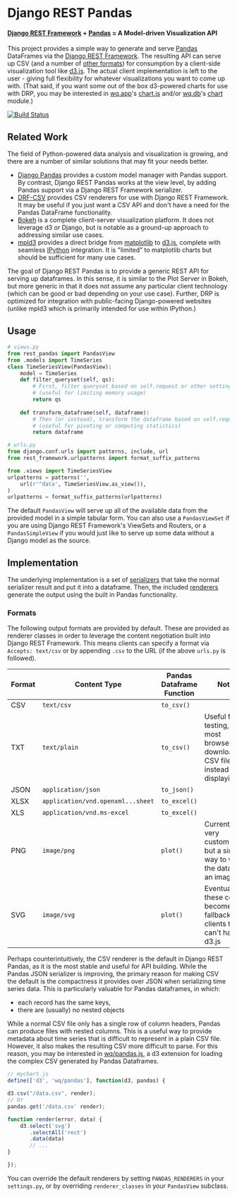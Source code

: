 Django REST Pandas
==================

#### [Django REST Framework] + [Pandas] = A Model-driven Visualization API

This project provides a simple way to generate and serve [Pandas] DataFrames via the [Django REST Framework].  The resulting API can serve up CSV (and a number of [other formats](#formats)) for consumption by a client-side visualization tool like [d3.js].  The actual client implementation is left to the user - giving full flexibility for whatever visualizations you want to come up with.  (That said, if you want some out of the box d3-powered charts for use with DRP, you may be interested in [wq.app]'s [chart.js] and/or [wq.db]'s [chart] module.)

[![Build Status](https://travis-ci.org/wq/django-rest-pandas.png?branch=master)](https://travis-ci.org/wq/django-rest-pandas) 

## Related Work
The field of Python-powered data analysis and visualization is growing, and there are a number of similar solutions that may fit your needs better.

 * [Django Pandas] provides a custom model manager with Pandas support.  By contrast, Django REST Pandas works at the view level, by adding Pandas support via a Django REST Framework serializer.
 * [DRF-CSV] provides CSV renderers for use with Django REST Framework.  It may be useful if you just want a CSV API and don't have a need for the Pandas DataFrame functionality.
 * [Bokeh] is a complete client-server visualization platform.  It does not leverage d3 or Django, but is notable as a ground-up approach to addressing similar use cases.
 * [mpld3] provides a direct bridge from [matplotlib] to [d3.js], complete with seamless [IPython] integration.  It is "limited" to matplotlib charts but should be sufficient for many use cases.

The goal of Django REST Pandas is to provide a generic REST API for serving up dataframes.  In this sense, it is similar to the Plot Server in Bokeh, but more generic in that it does not assume any particular client technology (which can be good or bad depending on your use case).  Further, DRP is optimized for integration with public-facing Django-powered websites (unlike mpld3 which is primarily intended for use within IPython.)

## Usage

```python
# views.py
from rest_pandas import PandasView
from .models import TimeSeries
class TimeSeriesView(PandasView):
    model = TimeSeries
    def filter_queryset(self, qs):
        # First, filter queryset based on self.request or other settings
        # (useful for limiting memory usage)
        return qs
        
    def transform_dataframe(self, dataframe):
        # Then (or instead), transform the dataframe based on self.request
        # (useful for pivoting or computing statistics)
        return dataframe
```

```python
# urls.py
from django.conf.urls import patterns, include, url
from rest_framework.urlpatterns import format_suffix_patterns

from .views import TimeSeriesView
urlpatterns = patterns('',
    url(r'^data', TimeSeriesView.as_view()),
)
urlpatterns = format_suffix_patterns(urlpatterns)
```

The default `PandasView` will serve up all of the available data from the provided model in a simple tabular form.  You can also use a `PandasViewSet` if you are using Django REST Framework's ViewSets and Routers, or a `PandasSimpleView` if you would just like to serve up some data without a Django model as the source.

## Implementation
The underlying implementation is a set of [serializers] that take the normal serializer result and put it into a dataframe.  Then, the included [renderers] generate the output using the built in Pandas functionality.  

### Formats

The following output formats are provided by default.  These are provided as renderer classes in order to leverage the content negotiation built into Django REST Framework.  This means clients can specify a format via `Accepts: text/csv` or by appending `.csv` to the URL (if the above `urls.py` is followed).

Format | Content Type | Pandas Dataframe Function | Notes
-------|--------------|---------------------------|--------
CSV    | `text/csv` | `to_csv()` |
TXT    | `text/plain` | `to_csv()` | Useful for testing, as most browsers will download a CSV file instead of displaying it
JSON   | `application/json` | `to_json()` |
XLSX   | `application/vnd.openxml...sheet` | `to_excel()` |
XLS    | `application/vnd.ms-excel` | `to_excel()` 
PNG    | `image/png` | `plot()` | Currently not very customizable, but a simple way to view the data as an image. 
SVG    | `image/svg` | `plot()` | Eventually these could become a fallback for clients that can't handle d3.js

Perhaps counterintuitively, the CSV renderer is the default in Django REST Pandas, as it is the most stable and useful for API building.  While the Pandas JSON serializer is improving, the primary reason for making CSV the default is the compactness it provides over JSON when serializing time series data.  This is particularly valuable for Pandas dataframes, in which:
 - each record has the same keys,
 - there are (usually) no nested objects

While a normal CSV file only has a single row of column headers, Pandas can produce files with nested columns.  This is a useful way to provide metadata about time series that is difficult to represent in a plain CSV file.  However, it also makes the resulting CSV more difficult to parse.  For this reason, you may be interested in [wq/pandas.js], a d3 extension for loading the complex CSV generated by Pandas Dataframes.

```javascript
// mychart.js
define(['d3', 'wq/pandas'], function(d3, pandas) {

d3.csv("/data.csv", render);
// Or
pandas.get('/data.csv' render);

function render(error, data) {
    d3.select('svg')
       .selectAll('rect')
       .data(data)
       // ...
}

});

```

You can override the default renderers by setting `PANDAS_RENDERERS` in your `settings.py`, or by overriding `renderer_classes` in your `PandasView` subclass.

[Django REST Framework]: http://django-rest-framework.org
[Pandas]: http://pandas.pydata.org
[d3.js]: http://d3js.org
[wq.app]: http://wq.io/wq.app
[chart.js]: http://wq.io/docs/chart-js
[wq.db]: http://wq.io/wq.db
[chart]: http://wq.io/docs/chart
[Django Pandas]: https://github.com/chrisdev/django-pandas/
[bokeh]: http://bokeh.pydata.org/
[mpld3]: https://github.com/jakevdp/mpld3
[DRF-CSV]: https://github.com/mjumbewu/django-rest-framework-csv
[matplotlib]: http://matplotlib.org/
[IPython]: http://ipython.org/
[serializers]: https://github.com/wq/django-rest-pandas/blob/master/rest_pandas/serializers.py
[renderers]: https://github.com/wq/django-rest-pandas/blob/master/rest_pandas/renderers.py
[wq/pandas.js]: http://wq.io/docs/pandas-js
